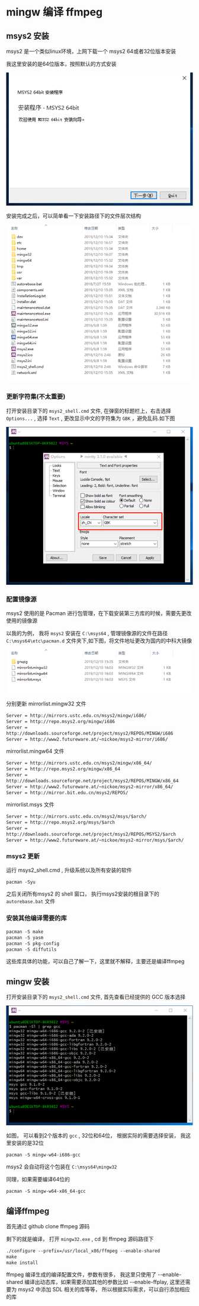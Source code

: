 # mingw 编译 ffmpeg

## msys2 安装

msys2 是一个类似linux环境，上网下载一个 msys2 64或者32位版本安装

我这里安装的是64位版本，按照默认的方式安装

![msys2安装](./image/msys2.png)

安装完成之后，可以简单看一下安装路径下的文件层次结构

![msys2文件层次](./image/msys2_filelevel.png)

### 更新字符集(不太重要)

打开安装目录下的 `msys2_shell.cmd` 文件, 在弹窗的标题栏上，右击选择 `Options...` , 选择 `Text` , 更改显示中文的字符集为 `GBK` ，避免乱码.如下图

![msys2更新字符集](./image/msys2_updatetext.png)

### 配置镜像源

msys2 使用的是 Pacman 进行包管理，在下载安装第三方库的时候，需要先更改使用的镜像源

以我的为例， 我将 `msys2` 安装在 `C:\msys64` , 管理镜像源的文件在路径 `C:\msys64\etc\pacman.d` 文件夹下,如下图，将文件地址更改为国内的中科大镜像

![msys2安装](./image/msys2_downpath.png)

分别更新 mirrorlist.mingw32 文件

    Server = http://mirrors.ustc.edu.cn/msys2/mingw/i686/
    Server = http://repo.msys2.org/mingw/i686
    Server = http://downloads.sourceforge.net/project/msys2/REPOS/MINGW/i686
    Server = http://www2.futureware.at/~nickoe/msys2-mirror/i686/

mirrorlist.mingw64 文件

    Server = http://mirrors.ustc.edu.cn/msys2/mingw/x86_64/
    Server = http://repo.msys2.org/mingw/x86_64
    Server = http://downloads.sourceforge.net/project/msys2/REPOS/MINGW/x86_64
    Server = http://www2.futureware.at/~nickoe/msys2-mirror/x86_64/
    Server = http://mirror.bit.edu.cn/msys2/REPOS/

mirrorlist.msys 文件

    Server = http://mirrors.ustc.edu.cn/msys2/msys/$arch/
    Server = http://repo.msys2.org/msys/$arch
    Server = http://downloads.sourceforge.net/project/msys2/REPOS/MSYS2/$arch
    Server = http://www2.futureware.at/~nickoe/msys2-mirror/msys/$arch/

### msys2 更新

运行 msys2_shell.cmd , 升级系统以及所有安装的软件

    pacman -Syu

之后关闭所有msys2 的 shell 窗口， 执行msys2安装的根目录下的 `autorebase.bat` 文件

### 安装其他编译需要的库

    pacman -S make 
    pacman -S yasm
    pacman -S pkg-config
    pacman -S diffutils

这些库具体的功能，可以自己了解一下，这里就不解释，主要还是编译ffmpeg

## mingw 安装

打开安装目录下的 `msys2_shell.cmd` 文件, 首先查看已经提供的 GCC 版本选择

![msys2_mingw安装](./image/msys2_installgcc.png)

如图， 可以看到2个版本的 `gcc` , 32位和64位， 根据实际的需要选择安装， 我这里安装的是32位

    pacman -S mingw-w64-i686-gcc

msys2 会自动将这个包装在 `C:\msys64\mingw32`

同理，如果需要编译64位的

    pacman -S mingw-w64-x86_64-gcc

## 编译ffmpeg

首先通过 github clone ffmpeg 源码

剩下的就是编译， 打开 `mingw32.exe` , cd 到 ffmpeg 源码路径下

    ./configure --prefix=/usr/local_x86/ffmpeg --enable-shared
    make 
    make install

ffmpeg 编译生成的编译配置文件，参数有很多， 我这里只使用了 --enable-shared 编译出动态库，如果需要添加其他的参数比如 --enable-ffplay, 这里还需要为 msys2 中添加 SDL 相关的库等等， 所以根据实际需求，可以自行添加相应的库
